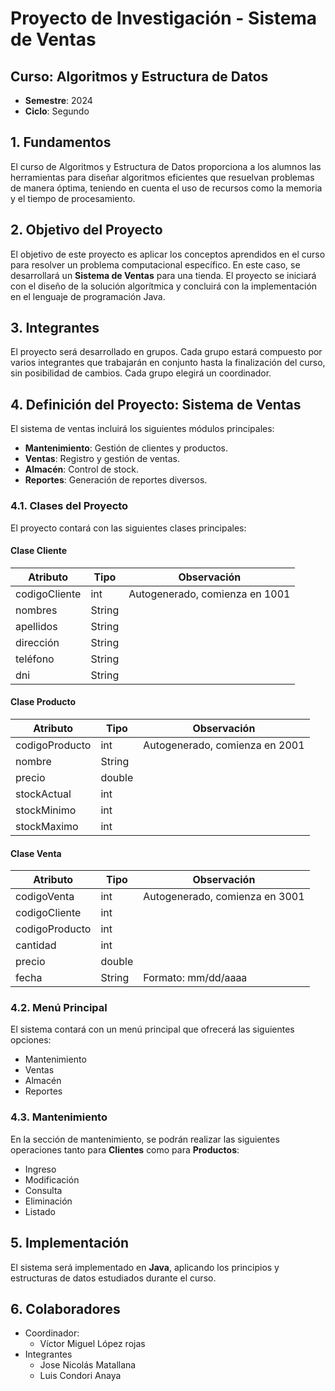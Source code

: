 # Proyecto de Investigación - Sistema de Ventas

## Curso: Algoritmos y Estructura de Datos
- **Semestre**: 2024
- **Ciclo**: Segundo

## 1. Fundamentos
El curso de Algoritmos y Estructura de Datos proporciona a los alumnos las herramientas para diseñar algoritmos eficientes que resuelvan problemas de manera óptima, teniendo en cuenta el uso de recursos como la memoria y el tiempo de procesamiento.

## 2. Objetivo del Proyecto
El objetivo de este proyecto es aplicar los conceptos aprendidos en el curso para resolver un problema computacional específico. En este caso, se desarrollará un **Sistema de Ventas** para una tienda. El proyecto se iniciará con el diseño de la solución algorítmica y concluirá con la implementación en el lenguaje de programación Java.

## 3. Integrantes
El proyecto será desarrollado en grupos. Cada grupo estará compuesto por varios integrantes que trabajarán en conjunto hasta la finalización del curso, sin posibilidad de cambios. Cada grupo elegirá un coordinador.

## 4. Definición del Proyecto: Sistema de Ventas
El sistema de ventas incluirá los siguientes módulos principales:
- **Mantenimiento**: Gestión de clientes y productos.
- **Ventas**: Registro y gestión de ventas.
- **Almacén**: Control de stock.
- **Reportes**: Generación de reportes diversos.

### 4.1. Clases del Proyecto
El proyecto contará con las siguientes clases principales:

#### Clase Cliente
| Atributo       | Tipo   | Observación                                |
| -------------- | ------ | ------------------------------------------ |
| codigoCliente  | int    | Autogenerado, comienza en 1001              |
| nombres        | String |                                            |
| apellidos      | String |                                            |
| dirección      | String |                                            |
| teléfono       | String |                                            |
| dni            | String |                                            |

#### Clase Producto
| Atributo       | Tipo   | Observación                                |
| -------------- | ------ | ------------------------------------------ |
| codigoProducto | int    | Autogenerado, comienza en 2001              |
| nombre         | String |                                            |
| precio         | double |                                            |
| stockActual    | int    |                                            |
| stockMinimo    | int    |                                            |
| stockMaximo    | int    |                                            |

#### Clase Venta
| Atributo       | Tipo   | Observación                                |
| -------------- | ------ | ------------------------------------------ |
| codigoVenta    | int    | Autogenerado, comienza en 3001              |
| codigoCliente  | int    |                                            |
| codigoProducto | int    |                                            |
| cantidad       | int    |                                            |
| precio         | double |                                            |
| fecha          | String | Formato: mm/dd/aaaa                        |

### 4.2. Menú Principal
El sistema contará con un menú principal que ofrecerá las siguientes opciones:
- Mantenimiento
- Ventas
- Almacén
- Reportes

### 4.3. Mantenimiento
En la sección de mantenimiento, se podrán realizar las siguientes operaciones tanto para **Clientes** como para **Productos**:
- Ingreso
- Modificación
- Consulta
- Eliminación
- Listado

## 5. Implementación
El sistema será implementado en **Java**, aplicando los principios y estructuras de datos estudiados durante el curso.

## 6. Colaboradores
- Coordinador:
  - Víctor Miguel López rojas
- Integrantes
  - Jose Nicolás Matallana
  - Luis Condori Anaya
